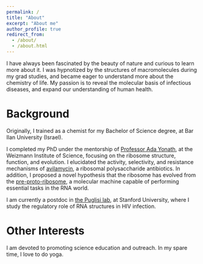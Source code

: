 ```yaml
---
permalink: /
title: "About"
excerpt: "About me"
author_profile: true
redirect_from: 
  - /about/
  - /about.html
---
```


I have always been fascinated by the beauty of nature and curious to learn more about it. I was hypnotized by the structures of macromolecules during my grad studies, and became eager to understand more about the chemistry of life. My passion is to reveal the molecular basis of infectious diseases, and expand our understanding of human health. 

Background
======
Originally, I trained as a chemist for my Bachelor of Science degree, at Bar Ilan University (Israel). 

I completed my PhD under the mentorship of [Professor Ada Yonath](http://www.weizmann.ac.il/sb/Pages/Yonath/), at the Weizmann Institute of Science, focusing on the ribosome structure, function, and evolution. I elucidated the activity, selectivity, and resistance mechanisms of [avilamycin](https://www.pnas.org/content/113/44/E6796), a ribosomal polysaccharide antibiotics. In addition, I proposed a novel hypothesis that the ribosome has evolved from the [pre-proto-ribosome](https://www.ncbi.nlm.nih.gov/pmc/articles/PMC3158926/), a molecular machine capable of performing essential tasks in the RNA world. 

I am currently a postdoc in [the Puglisi lab](https://med.stanford.edu/profiles/miri-krupkin), at Stanford University, where I study the regulatory role of RNA structures in HIV infection. 

Other Interests
======
I am devoted to promoting science education and outreach. 
In my spare time, I love to do yoga. 


